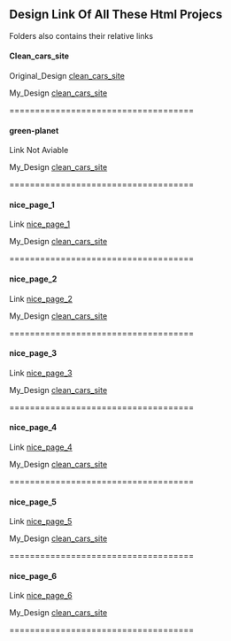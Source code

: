 ## Design Link Of All These Html Projecs

Folders also contains their relative links


#### Clean_cars_site
Original_Design [clean_cars_site](https://html.design/preview/?theme=cleancars)

My_Design [clean_cars_site](https://varunuk09.github.io/HTML_PROJECTS/Clean_cars_site/)

====================================

#### green-planet
Link Not Aviable

My_Design [clean_cars_site](https://varunuk09.github.io/HTML_PROJECTS/green-planet/)

====================================


#### nice_page_1
Link [nice_page_1](https://nicepage.com/website-templates/preview/flex-2-18333?device=desktop)

My_Design [clean_cars_site](https://varunuk09.github.io/HTML_PROJECTS/nice_page_1/)

====================================

#### nice_page_2
Link [nice_page_2](https://nicepage.com/website-builder-software/preview/victory-of-competitors-2478566?device=desktop)

My_Design [clean_cars_site](https://varunuk09.github.io/HTML_PROJECTS/nice_page_2/)

====================================

#### nice_page_3
Link [nice_page_3](https://nicepage.com/templates/preview/artist-biography-554831?device=desktop)

My_Design [clean_cars_site](https://varunuk09.github.io/HTML_PROJECTS/nice_page_3/)

====================================

#### nice_page_4
Link [nice_page_4](https://nicepage.com/templates/preview/house-repair-and-contruction-60525?device=desktop)

My_Design [clean_cars_site](https://varunuk09.github.io/HTML_PROJECTS/nice_page_4/)

====================================

#### nice_page_5
Link [nice_page_5](https://nicepage.com/templates/preview/constructive-architecture-18528?device=desktop)

My_Design [clean_cars_site](https://varunuk09.github.io/HTML_PROJECTS/nice_page_5/)

====================================

#### nice_page_6
Link [nice_page_6](https://nicepage.com/website-templates/preview/business-bridge-20115?device=desktop)

My_Design [clean_cars_site](https://varunuk09.github.io/HTML_PROJECTS/nice_page_6/)

====================================
